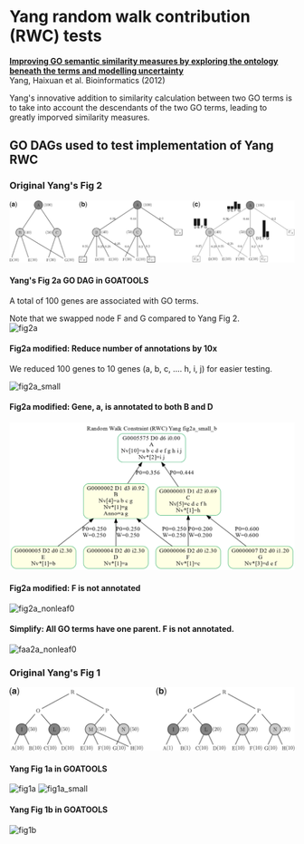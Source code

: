 # Yang random walk contribution (RWC) tests
[**Improving GO semantic similarity measures by exploring the ontology beneath the terms and modelling uncertainty**](https://pubmed.ncbi.nlm.nih.gov/22522134)    
Yang, Haixuan et al. Bioinformatics (2012)    

Yang's innovative addition to similarity calculation between two GO terms is to
take into account the descendants of the two GO terms,
leading to greatly imporved similarity measures.


## GO DAGs used to test implementation of Yang RWC

### Original Yang's Fig 2
![Yang Fig2](bioinf_yang_fig2.png)

#### Yang's Fig 2a GO DAG in GOATOOLS
A total of 100 genes are associated with GO terms.

Note that we swapped node F and G compared to Yang Fig 2.    
![fig2a](yang_fig2a.png)

#### Fig2a modified: Reduce number of annotations by 10x
We reduced 100 genes to 10 genes (a, b, c, .... h, i, j) for easier testing.

![fig2a_small](yang_fig2a_small.png)

#### Fig2a modified: Gene, a, is annotated to both B and D
![fig2a_small_b](yang_fig2a_small_b.png)

#### Fig2a modified: F is not annotated
![fig2a_nonleaf0](yang_fig2a_nonleaf0.png)

#### Simplify: All GO terms have one parent. F is not annotated.
![faa2a_nonleaf0](yang_faa2a_nonleaf0.png)


### Original Yang's Fig 1
![Yang Fig 1](bioinf_yang_fig1.png)

#### Yang Fig 1a in GOATOOLS
![fig1a](yang_fig1a.png)
![fig1a_small](yang_fig1a_small.png)

#### Yang Fig 1b in GOATOOLS
![fig1b](yang_fig1b.png)

